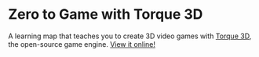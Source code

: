 # Zero to Game with Torque 3D

A learning map that teaches you to create 3D video games with [Torque 3D](http://torque3d.org), the open-source game engine.
[View it online!](http://eightyeight.github.io/zero-to-game/)
